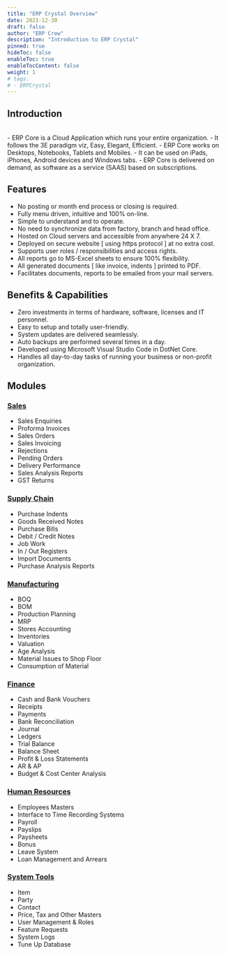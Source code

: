 ```yaml
---
title: "ERP Crystal Overview"
date: 2021-12-30
draft: false
author: "ERP Crew"
description: "Introduction to ERP Crystal"
pinned: true
hideToc: false
enableToc: true
enableTocContent: false
weight: 1
# tags: 
# - ERPCrystal
---
```

## Introduction

<br>
- ERP Core is a Cloud Application which runs your entire organization. 
- It follows the 3E paradigm viz, Easy, Elegant, Efficient. 
- ERP Core works on Desktops, Notebooks, Tablets and Mobiles. 
- It can be used on iPads, iPhones, Android devices and Windows tabs. 
- ERP Core is delivered on demand, as software as a service (SAAS) based on subscriptions.


## Features 
- No posting or month end process or closing is required.
- Fully menu driven, intuitive and 100% on-line.
- Simple to understand and to operate.
- No need to synchronize data from factory, branch and head office.
- Hosted on Cloud servers and accessible from anywhere 24 X 7.
- Deployed on secure website [ using https protocol ] at no extra cost.
- Supports user roles / responsibilities and access rights.
- All reports go to MS-Excel sheets to ensure 100% flexibility.
- All generated documents [ like invoice, indents ] printed to PDF.
- Facilitates documents, reports to be emailed from your mail servers.


## Benefits & Capabilities

- Zero investments in terms of hardware, software, licenses and IT personnel.
- Easy to setup and totally user-friendly.
- System updates are delivered seamlessly.
- Auto backups are performed several times in a day.
- Developed using Microsoft Visual Studio Code in DotNet Core.
- Handles all day-to-day tasks of running your business or non-profit organization.
  
## Modules 
### [Sales](/docs/erpcrystal/sales/salesmodule) 
- Sales Enquiries
- Proforma Invoices
- Sales Orders
- Sales Invoicing
- Rejections
- Pending Orders
- Delivery Performance
- Sales Analysis Reports
- GST Returns

### [Supply Chain](/docs/erpcrystal/supplychain/supplychainmodule) 
- Purchase Indents
- Goods Received Notes
- Purchase Bills
- Debit / Credit Notes
- Job Work
- In / Out Registers
- Import Documents  
- Purchase Analysis Reports

### [Manufacturing](/docs/erpcrystal/manufacturing/manufacturingmodule) 
- BOQ
- BOM
- Production Planning
- MRP
- Stores Accounting
- Inventories
- Valuation
- Age Analysis
- Material Issues to Shop Floor 
- Consumption of Material

### [Finance](/docs/erpcrystal/finance/financemodule) 
- Cash and Bank Vouchers
- Receipts
- Payments
- Bank Reconciliation
- Journal
- Ledgers
- Trial Balance
- Balance Sheet
- Profit & Loss Statements
- AR & AP
- Budget & Cost Center Analysis
  
### [Human Resources](/docs/erpcrystal/humanresources/humanresourcesmodule) 
- Employees Masters
- Interface to Time Recording Systems
- Payroll
- Payslips 
- Paysheets
- Bonus
- Leave System
- Loan Management and Arrears

### [System Tools](/docs/erpcrystal/systemtools/systemtoolsmodule) 
- Item
- Party
- Contact
- Price, Tax and Other Masters 
- User Management & Roles
- Feature Requests
- System Logs 
- Tune Up Database

